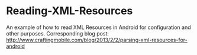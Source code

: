 Reading-XML-Resources
=====================

An example of how to read XML Resources in Android for configuration and other purposes. Corresponding blog post: http://www.craftingmobile.com/blog/2013/2/2/parsing-xml-resources-for-android